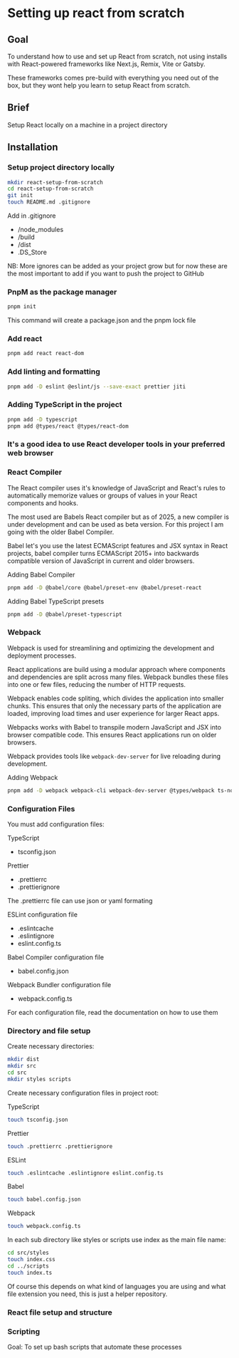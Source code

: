 # Setting up  react from scratch

## Goal
To understand how to use and set up React from scratch, not using installs 
with React-powered frameworks like Next.js, Remix, Vite or Gatsby.

These frameworks comes pre-build with everything you need out of the box, but they wont
help you learn to setup React from scratch.

## Brief
Setup React locally on a machine in a project directory

## Installation
### Setup project directory locally

```bash
mkdir react-setup-from-scratch
cd react-setup-from-scratch
git init
touch README.md .gitignore
```
Add in .gitignore
- /node_modules
- /build
- /dist
- .DS_Store

NB: More ignores can be added as your project grow but for now these are the most important to add if you want to push the project to GitHub 

### PnpM as the package manager 
```bash
pnpm init
```
This command will create a package.json and the pnpm lock file

### Add react
```bash
pnpm add react react-dom
```

### Add linting and formatting
```bash
pnpm add -D eslint @eslint/js --save-exact prettier jiti
```
### Adding TypeScript in the project
```bash
pnpm add -D typescript
pnpm add @types/react @types/react-dom
```
### It's a good idea to use React developer tools in your preferred web browser

### React Compiler
The React compiler uses it's knowledge of JavaScript and React's rules to
automatically memorize values or groups of values in your React components and
hooks. 

The most used are Babels React compiler but as of 2025, a new compiler is
under development and can be used as beta version. For this project I am going
with the older Babel Compiler.

Babel let's you use the latest ECMAScript features and JSX syntax in React
projects, babel compiler turns ECMAScript 2015+ into backwards compatible
version of JavaScript in current and older browsers.

Adding Babel Compiler 
```bash
pnpm add -D @babel/core @babel/preset-env @babel/preset-react 
```
Adding Babel TypeScript presets
```bash
pnpm add -D @babel/preset-typescript 
```

### Webpack
Webpack is used for streamlining and optimizing the development and deployment
processes. 

React applications are build using a modular approach where components and
dependencies are split across many files. Webpack bundles these files into one
or few files, reducing the number of HTTP requests.

Webpack enables code spliting, which divides the application into smaller
chunks. This ensures that only the necessary parts of the application are
loaded, improving load times and user experience for larger React apps. 

Webpacks works with Babel to transpile modern JavaScript and JSX into browser
compatible code. This ensures React applications run on older browsers.

Webpack provides tools like `webpack-dev-server` for live reloading during
development.

Adding Webpack
```bash
pnpm add -D webpack webpack-cli webpack-dev-server @types/webpack ts-node @types/node
```

### Configuration Files

You must add configuration files:

TypeScript
- tsconfig.json

Prettier
- .prettierrc 
- .prettierignore

The .prettierrc file can use json or yaml formating

ESLint configuration file
- .eslintcache
- .eslintignore
- eslint.config.ts

Babel Compiler configuration file
- babel.config.json

Webpack Bundler configuration file
- webpack.config.ts

For each configuration file, read the documentation on how to use them 

### Directory and file setup 

Create necessary directories:
```bash
mkdir dist
mkdir src
cd src
mkdir styles scripts
```

Create necessary configuration files in project root:

TypeScript
```bash
touch tsconfig.json  
```

Prettier
```bash
touch .prettierrc .prettierignore  
```

ESLint
```bash
touch .eslintcache .eslintignore eslint.config.ts
```

Babel
```bash
touch babel.config.json  
```
Webpack
```bash
touch webpack.config.ts
```

In each sub directory like styles or scripts use index as the main file name:
```bash
cd src/styles
touch index.css
cd ../scripts
touch index.ts
```

Of course this depends on what kind of languages you are using and what file
extension you need, this is just a helper repository. 

### React file setup and structure 

### Scripting
Goal: To set up bash scripts that automate these processes
